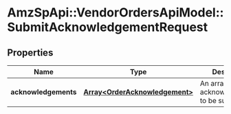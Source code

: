 # AmzSpApi::VendorOrdersApiModel::SubmitAcknowledgementRequest

## Properties
Name | Type | Description | Notes
------------ | ------------- | ------------- | -------------
**acknowledgements** | [**Array&lt;OrderAcknowledgement&gt;**](OrderAcknowledgement.md) | An array of order acknowledgements to be submitted. | [optional] 

